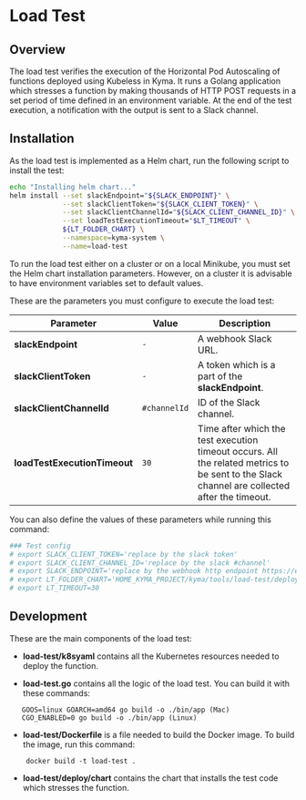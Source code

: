 # Load Test


## Overview

The load test verifies the execution of the Horizontal Pod Autoscaling of functions deployed using Kubeless in Kyma. It runs a Golang application which stresses a function by making thousands of HTTP POST requests in a set period of time defined in an environment variable. At the end of the test execution, a notification with the output is sent to a Slack channel.

## Installation

As the load test is implemented as a Helm chart, run the following script to install the test:

```bash
echo "Installing helm chart..."
helm install --set slackEndpoint="${SLACK_ENDPOINT}" \
             --set slackClientToken="${SLACK_CLIENT_TOKEN}" \
             --set slackClientChannelId="${SLACK_CLIENT_CHANNEL_ID}" \
             --set loadTestExecutionTimeout="$LT_TIMEOUT" \
             ${LT_FOLDER_CHART} \
             --namespace=kyma-system \
             --name=load-test
```

To run the load test either on a cluster or on a local Minikube, you must set the Helm chart installation parameters. However, on a cluster it is advisable to have environment variables set to default values.

These are the parameters you must configure to execute the load test:

 | Parameter | Value | Description |
 |------|---------------|-------------|
**slackEndpoint** |`-`| A webhook Slack URL.
**slackClientToken** |`-`|  A token which is a part of the **slackEndpoint**.
**slackClientChannelId** |`#channelId`| ID of the Slack channel.
**loadTestExecutionTimeout** |`30`| Time after which the test execution timeout occurs. All the related metrics to be sent to the Slack channel are collected after the timeout.

You can also define the values of these parameters while running this command:

```bash
### Test config
# export SLACK_CLIENT_TOKEN='replace by the slack token'
# export SLACK_CLIENT_CHANNEL_ID='replace by the slack #channel'
# export SLACK_ENDPOINT='replace by the webhook http endpoint https://endpoint_here'
# export LT_FOLDER_CHART='HOME_KYMA_PROJECT/kyma/tools/load-test/deploy/chart/load-test'
# export LT_TIMEOUT=30
```

## Development

These are the main components of the load test:

- **load-test/k8syaml**  contains all the Kubernetes resources needed to deploy the function.

- **load-test.go** contains all the logic of the load test. You can build it with these commands:
 
 ```
    GOOS=linux GOARCH=amd64 go build -o ./bin/app (Mac)
    CGO_ENABLED=0 go build -o ./bin/app (Linux)
 ``` 
 
- **load-test/Dockerfile** is a file needed to build the Docker image. To build the image, run this command:

```
    docker build -t load-test .
```

- **load-test/deploy/chart** contains the chart that installs the test code which stresses the function.
